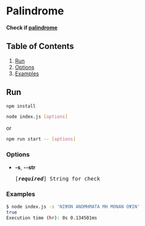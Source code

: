 # Palindrome

**Check if [palindrome](https://en.wikipedia.org/wiki/Palindrome)**

## Table of Contents

1. [Run](#run)
2. [Options](#options)
3. [Examples](#examples)

## Run

```bash
npm install
```

```bash
node index.js [options]
```

or

```bash
npm run start -- [options]
```

### Options

- **-s**, **--str**

    <pre>[<em><b>required</b></em>] String for check</pre>

### Examples

```bash
$ node index.js -s 'ΝΙΨΟΝ ΑΝΟΜΗΜΑΤΑ ΜΗ ΜΟΝΑΝ ΟΨΙΝ'
true
Execution time (hr): 0s 0.134501ms
```
